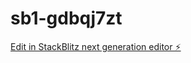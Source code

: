 # sb1-gdbqj7zt

[Edit in StackBlitz next generation editor ⚡️](https://stackblitz.com/~/github.com/romangimel/sb1-gdbqj7zt)